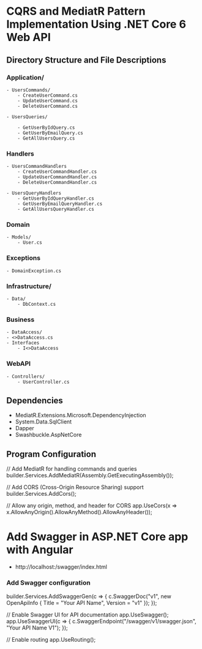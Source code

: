 ﻿# CQRS and MediatR Pattern Implementation Using .NET Core 6 Web API

## Directory Structure and File Descriptions

### Application/
	- UsersCommands/
		- CreateUserCommand.cs
		- UpdateUserCommand.cs
		- DeleteUserCommand.cs

	- UsersQueries/

		- GetUserByIdQuery.cs
		- GetUserByEmailQuery.cs
		- GetAllUsersQuery.cs

### Handlers
	
	- UsersCommandHandlers
		- CreateUserCommandHandler.cs
		- UpdateUserCommandHandler.cs
		- DeleteUserCommandHandler.cs

	- UsersQueryHandlers
		- GetUserByIdQueryHandler.cs	
		- GetUserByEmailQueryHandler.cs
		- GetAllUsersQueryHandler.cs

### Domain
	- Models/
		- User.cs
	
### Exceptions
	- DomainException.cs

### Infrastructure/
	- Data/
		- DbContext.cs

### Business
	- DataAccess/
    - <>DataAccess.cs
    - Interfaces
        - I<>DataAccess

### WebAPI
	- Controllers/
		- UserController.cs

## Dependencies

- MediatR.Extensions.Microsoft.DependencyInjection
- System.Data.SqlClient
- Dapper
- Swashbuckle.AspNetCore


## Program Configuration

// Add MediatR for handling commands and queries
builder.Services.AddMediatR(Assembly.GetExecutingAssembly());

// Add CORS (Cross-Origin Resource Sharing) support
builder.Services.AddCors();

// Allow any origin, method, and header for CORS
app.UseCors(x => x.AllowAnyOrigin().AllowAnyMethod().AllowAnyHeader());


# Add Swagger in ASP.NET Core app with Angular

- http://localhost:<port>/swagger/index.html

### Add Swagger configuration


builder.Services.AddSwaggerGen(c =>
{
    c.SwaggerDoc("v1", new OpenApiInfo { Title = "Your API Name", Version = "v1" });
});


// Enable Swagger UI for API documentation
app.UseSwagger();  
app.UseSwaggerUI(c =>
{
    c.SwaggerEndpoint("/swagger/v1/swagger.json", "Your API Name V1");
});

// Enable routing
app.UseRouting();  